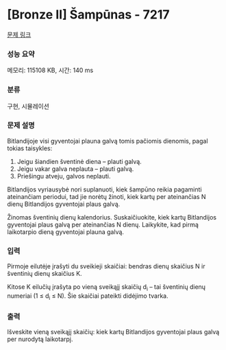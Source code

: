 # [Bronze II] Šampūnas - 7217 

[문제 링크](https://www.acmicpc.net/problem/7217) 

### 성능 요약

메모리: 115108 KB, 시간: 140 ms

### 분류

구현, 시뮬레이션

### 문제 설명

<p>Bitlandijoje visi gyventojai plauna galvą tomis pačiomis dienomis, pagal tokias taisykles:</p>

<ol>
	<li>Jeigu šiandien šventinė diena – plauti galvą.</li>
	<li>Jeigu vakar galva neplauta – plauti galvą.</li>
	<li>Priešingu atveju, galvos neplauti.</li>
</ol>

<p>Bitlandijos vyriausybė nori suplanuoti, kiek šampūno reikia pagaminti ateinančiam periodui, tad jie norėtų žinoti, kiek kartų per ateinančias N dienų Bitlandijos gyventojai plaus galvą.</p>

<p>Žinomas šventinių dienų kalendorius. Suskaičiuokite, kiek kartų Bitlandijos gyventojai plaus galvą per ateinančias N dienų. Laikykite, kad pirmą laikotarpio dieną gyventojai plauna galvą.</p>

### 입력 

 <p>Pirmoje eilutėje įrašyti du sveikieji skaičiai: bendras dienų skaičius N ir šventinių dienų skaičius K.</p>

<p>Kitose K eilučių įrašyta po vieną sveikąjį skaičių d<sub>i</sub> – tai šventinių dienų numeriai (1 ≤ d<sub>i</sub> ≤ N). Šie skaičiai pateikti didėjimo tvarka.</p>

### 출력 

 <p>Išveskite vieną sveikąjį skaičių: kiek kartų Bitlandijos gyventojai plaus galvą per nurodytą laikotarpį.</p>


